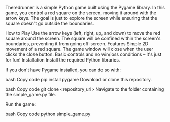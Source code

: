 Theredrunner is a simple Python game built using the Pygame library. In this game, you control a red square on the screen, moving it around with the arrow keys. The goal is just to explore the screen while ensuring that the square doesn't go outside the boundaries.

How to Play
Use the arrow keys (left, right, up, and down) to move the red square around the screen.
The square will be confined within the screen's boundaries, preventing it from going off-screen.
Features
Simple 2D movement of a red square.
The game window will close when the user clicks the close button.
Basic controls and no win/loss conditions – it's just for fun!
Installation
Install the required Python libraries.

If you don't have Pygame installed, you can do so with:

bash
Copy code
pip install pygame
Download or clone this repository.

bash
Copy code
git clone <repository_url>
Navigate to the folder containing the simple_game.py file.

Run the game:

bash
Copy code
python simple_game.py
